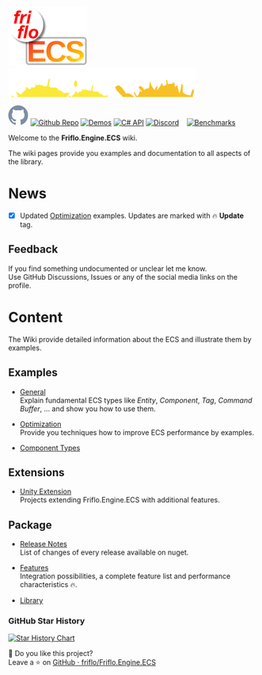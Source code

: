 [![friflo ECS](images/friflo-ECS.svg)](https://github.com/friflo/Friflo.Engine.ECS)   ![splash](images/paint-splatter.svg)

[![Github Repo](images/github-mark.svg)](https://github.com/friflo/Friflo.Engine.ECS)
[![Github Repo](https://img.shields.io/badge/Repository-grey)](https://github.com/friflo/Friflo.Engine.ECS)
[![Demos](https://img.shields.io/badge/Demos-22aa22)](https://github.com/friflo/Friflo.Engine.ECS-Demos)
[![C# API](https://img.shields.io/badge/C%23%20API-22aaaa)](https://github.com/friflo/Friflo.Engine-docs)
[![Discord](https://img.shields.io/badge/Discord-5865F2)](https://discord.gg/nFfrhgQkb8)   
[![Benchmarks](https://img.shields.io/badge/Benchmark%20🏁%20of%20C%23%20ECS%20frameworks-ffffff)](https://github.com/friflo/ECS.CSharp.Benchmark-common-use-cases)

Welcome to the **Friflo.Engine.ECS** wiki.

The wiki pages provide you examples and documentation to all aspects of the library.

# News

- [x] Updated [Optimization](examples/Optimization.md#batching) examples. Updates are marked with 🔥 **Update** tag.

## Feedback

If you find something undocumented or unclear let me know.  
Use GitHub Discussions, Issues or any of the social media links on the profile.


# Content

The Wiki provide detailed information about the ECS and illustrate them by examples.

## Examples

* [General](examples/General.md)  
  Explain fundamental ECS types like *Entity*, *Component*, *Tag*, *Command Buffer*, ... and show you how to use them.

* [Optimization](examples/Optimization.md)  
  Provide you techniques how to improve ECS performance by examples.

* [Component Types](examples/Component-Types.md)


## Extensions

* [Unity Extension](extensions/Unity-extension.md)  
  Projects extending Friflo.Engine.ECS with additional features.


## Package

* [Release Notes](package/Release-Notes.md)  
  List of changes of every release available on nuget.

* [Features](package/Features.md)  
  Integration possibilities, a complete feature list and performance characteristics 🔥.

* [Library](package/Library.md)  


### GitHub Star History

[![Star History Chart](https://api.star-history.com/svg?repos=friflo/Friflo.Engine.ECS&type=Date)](https://star-history.com/#friflo/Friflo.Engine.ECS&Date)

💖 Do you like this project?  
Leave a ⭐ on [GitHub ⋅ friflo/Friflo.Engine.ECS](https://github.com/friflo/Friflo.Engine.ECS)
